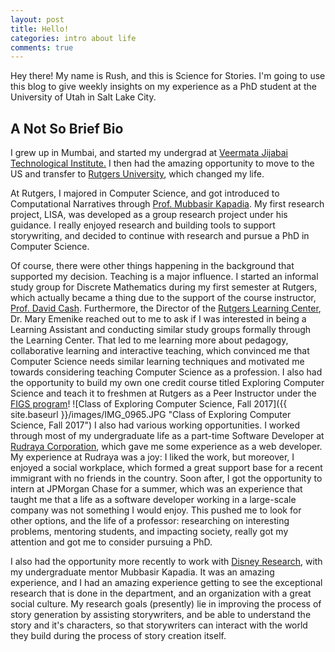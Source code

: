 ```yaml
---
layout: post
title: Hello!
categories: intro about life
comments: true
---
```


Hey there! My name is Rush, and this is Science for Stories. I'm going to use this blog to give weekly insights on my experience as a PhD student at the University of Utah in Salt Lake City.

## A Not So Brief Bio 
I grew up in Mumbai, and started my undergrad at [Veermata Jijabai Technological Institute.](http://vjti.ac.in) I then had the amazing opportunity to move to the US and transfer to [Rutgers University](http://www.rutgers.edu), which changed my life.

At Rutgers, I majored in Computer Science, and got introduced to Computational Narratives through [Prof. Mubbasir Kapadia](https://www.cs.rutgers.edu/~mk1353/). My first research project, LISA, was developed as a group research project under his guidance. I really enjoyed research and building tools to support storywriting, and decided to continue with research and pursue a PhD in Computer Science.

Of course, there were other things happening in the background that supported my decision. Teaching is a major influence. I started an informal study group for Discrete Mathematics during my first semester at Rutgers, which actually became a thing due to the support of the course instructor, [Prof. David Cash](http://www.research.cs.rutgers.edu/~dc789/). Furthermore, the Director of the [Rutgers Learning Center](https://rlc.rutgers.edu), Dr. Mary Emenike reached out to me to ask if I was interested in being a Learning Assistant and conducting similar study groups formally through the Learning Center. That led to me learning more about pedagogy, collaborative learning and interactive teaching, which convinced me that Computer Science needs similar learning techniques and motivated me towards considering teaching Computer Science as a profession. I also had the opportunity to build my own one credit course titled Exploring Computer Science and teach it to freshmen at Rutgers as a Peer Instructor under the [FIGS program](https://figs.rutgers.edu)!
![Class of Exploring Computer Science, Fall 2017]({{ site.baseurl }}/images/IMG_0965.JPG "Class of Exploring Computer Science, Fall 2017")
I also had various working opportunities. I worked through most of my undergraduate life as a part-time Software Developer at [Rudraya Corporation](https://www.rudraya.com), which gave me some experience as a web developer. My experience at Rudraya was a joy: I liked the work, but moreover, I enjoyed a social workplace, which formed a great support base for a recent immigrant with no friends in the country. Soon after, I got the opportunity to intern at JPMorgan Chase for a summer, which was an experience that taught me that a life as a software developer working in a large-scale company was not something I would enjoy. This pushed me to look for other options, and the life of a professor: researching on interesting problems, mentoring students, and impacting society, really got my attention and got me to consider pursuing a PhD.

I also had the opportunity more recently to work with [Disney Research](https://www.disneyresearch.com), with my undergraduate mentor Mubbasir Kapadia. It was an amazing experience, and I had an amazing experience getting to see the exceptional research that is done in the department, and an organization with a great social culture. My research goals (presently) lie in improving the process of story generation by assisting storywriters, and be able to understand the story and it's characters, so that storywriters can interact with the world they build during the process of story creation itself.
